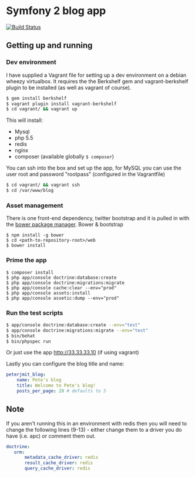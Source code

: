 # Symfony 2 blog app

[![Build Status](https://travis-ci.org/peterjmit/symfony-blog-example.png?branch=master)](https://travis-ci.org/peterjmit/symfony-blog-example)

## Getting up and running

### Dev environment
I have supplied a Vagrant file for setting up a dev environment
on a debian wheezy virtualbox. It requires the the Berkshelf gem
and vagrant-berkshelf plugin to be installed (as well as vagrant
of course).

```bash
$ gem install berkshelf
$ vagrant plugin install vagrant-berkshelf
$ cd vagrant/ && vagrant up
```

This will install:
* Mysql
* php 5.5
* redis
* nginx
* composer (available globally `$ composer`)

You can ssh into the box and set up the app, for MySQL you can use the user root
and password "rootpass" (configured in the Vagrantfile)

```bash
$ cd vagrant/ && vagrant ssh
$ cd /var/www/blog
```

### Asset management
There is one front-end dependency, twitter bootstrap and it is pulled in with
the [bower package manager](https://github.com/bower/bower). Bower & bootstrap

```
$ npm install -g bower
$ cd <path-to-repository-root>/web
$ bower install
```

### Prime the app
```
$ composer install
$ php app/console doctrine:database:create
$ php app/console doctrine:migrations:migrate
$ php app/console cache:clear --env="prod"
$ php app/console assets:install
$ php app/console assetic:dump --env="prod"
```

### Run the test scripts

```bash
$ app/console doctrine:database:create --env="test"
$ app/console doctrine:migrations:migrate --env="test"
$ bin/behat
$ bin/phpspec run
```

Or just use the app <http://33.33.33.10> (if using vagrant)

Lastly you can configure the blog title and name:

```yaml
peterjmit_blog:
    name: Pete's blog
    title: Welcome to Pete's blog!
    posts_per_page: 20 # defaults to 5
```

## Note
If you aren't running this in an environment with redis then you will need
to change the following lines (9-13) - either change them to a driver you do have
(i.e. apc) or comment them out.

```yaml
doctrine:
   orm:
       metadata_cache_driver: redis
       result_cache_driver: redis
       query_cache_driver: redis
```
